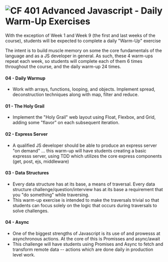 ![CF](http://i.imgur.com/7v5ASc8.png) 401 Advanced Javascript - Daily Warm-Up Exercises
=======================================================================================

With the exception of Week 1 and Week 9 (the first and last weeks of the course), students will be expected to complete a daily "Warm-Up" exercise

The intent is to build muscle memory on some the core fundamentals of the language and as a JS developer in general. As such, these 4 warm-ups repeat each week, so students will complete each of them 6 times throughout the course, and the daily warm-up 24 times.

#### 04 - Daily Warmup
* Work with arrays, functions, looping, and objects.  Implement spread, deconstruction techniques along with map, filter and reduce.

#### 01 - The Holy Grail
* Implement the "Holy Grail" web layout using Float, Flexbox, and Grid, adding some "flavor" on each subsequent iteration.

#### 02 - Express Server
* A qualified JS developer should be able to produce an express server "on demand" ... this warm-up will have students creating a basic expresss server, using TDD which utilizes the core express components (get, post, ejs, middleware) 

#### 03 - Data Structures
* Every data structure has at its base, a means of traversal. Every data structure challenge/question/interview has at its base a requirement that you "do something" while traversing.
* This warm-up exercise is intended to make the traversals trivial so that students can focus solely on the logic that occurs during traversals to solve challenges.

#### 04 - Async
* One of the biggest strengths of Javascript is its use of and prowesss at asynchronous actions. At the core of this is Promisses and async/await
* This challenge will have students using Promises and Async to fetch and transform remote data -- actions which are done daily in production level work.


